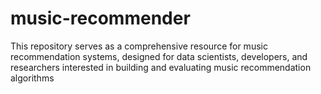 # music-recommender
This repository serves as a comprehensive resource for music recommendation systems, designed for data scientists, developers, and researchers interested in building and evaluating music recommendation algorithms
